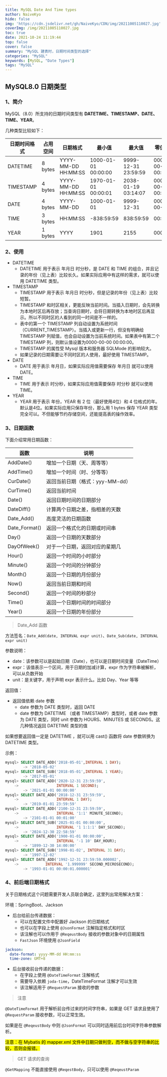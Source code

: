 ```yaml
---
title: MySQL Date And Time types
author: NaiveKyo
hide: false
img: 'https://cdn.jsdelivr.net/gh/NaiveKyo/CDN/img/20211005110027.jpg'
coverImg: /img/20211005110027.jpg
toc: true
date: 2021-10-24 11:19:44
top: false
cover: false
summary: "MySQL 建表时，日期时间类型的选择"
categories: "MySQL"
keywords: [MySQL, "Date Types"]
tags: "MySQL"
---
```


## MySQL8.0 日期类型

### 1、简介

MySQL（8.0）所支持的日期时间类型有 **DATETIME、TIMESTAMP、DATE、TIME、YEAR**。



几种类型比较如下：

| 日期时间格式 | 占用空间 | 日期格式            | 最小值              | 最大值              | 零值表示            |
| ------------ | -------- | ------------------- | ------------------- | ------------------- | ------------------- |
| DATETIME     | 8 bytes  | YYYY-MM-DD HH:MM:SS | 1000-01-01 00:00:00 | 9999-12-31 23:59:59 | 0000-00-00 00:00:00 |
| TIMESTAMP    | 4 bytes  | YYYY-MM-DD HH:MM:SS | 1970-01-01 00:00:01 | 2038-01-19 03:14:07 | 0000-00-00 00:00:00 |
| DATE         | 4 bytes  | YYYY-MM-DD          | 1000-01-01          | 9999-12-31          | 0000-00-00          |
| TIME         | 3 bytes  | HH:MM:SS            | -838:59:59          | 838:59:59           | 00:00:00            |
| YEAR         | 1 bytes  | YYYY                | 1901                | 2155                | 0000                |



### 2、使用

- DATETIME
  - DATETIME 用于表示 年月日 时分秒，是 DATE 和 TIME 的组合，并且记录的年份（见上表）比较长久。如果实际应用中有这样的需求，就可以使用 DATETIME 类型。
- TIMESTAMP
  - TIMESTAMP 用于表示 年月日 时分秒，但是记录的年份（见上表）比较短暂。
  - TIMESTAMP 和时区相关，更能反映当前时间。当插入日期时，会先转换为本地时区后再存放；当查询日期时，会将日期转换为本地时区后再显示。所以不同时区的人看到的同一时间是不一样的。
  - 表中的第一个 TIMESTAMP 列自动设置为系统时间（CURRENT_TIMESTAMP）。当插入或更新一行，但没有明确给 TIMESTAMP 列赋值，也会自动设置为当前系统时间。如果表中有第二个 TIMESTAMP 列，则默认值设置为0000-00-00 00:00:00。
  - TIMESTAMP 的属性受 Mysql 版本和服务器 SQLMode 的影响较大。
  - 如果记录的日期需要让不同时区的人使用，最好使用 TIMESTAMP。
- DATE
  - DATE 用于表示 年月日，如果实际应用值需要保存 年月日 就可以使用 DATE。
- TIME
  - TIME 用于表示 时分秒，如果实际应用值需要保存 时分秒 就可以使用 TIME。
- YEAR
  - YEAR 用于表示 年份，YEAR 有 2 位（最好使用4位）和 4 位格式的年。 默认是4位。如果实际应用只保存年份，那么用 1 bytes 保存 YEAR 类型完全可以。不但能够节约存储空间，还能提高表的操作效率。



### 3、日期函数

下面介绍常用日期函数：

| 函数          | 说明                            |
| ------------- | ------------------------------- |
| AddDate()     | 增加一个日期（天、周等等）      |
| AddTime()     | 增加一个时间（时、分等等）      |
| CurDate()     | 返回当前日期（格式：yyy-MM-dd） |
| CurTime()     | 返回当前时间                    |
| Date()        | 返回日期时间的日期部分          |
| DateDiff()    | 计算两个日期之差，指相差的天数  |
| Date_Add()    | 高度灵活的日期函数              |
| Date_Format() | 返回一个格式化的日期或时间串    |
| Day()         | 返回一个日期的天数部分          |
| DayOfWeek()   | 对于一个日期，返回对应的星期几  |
| Hour()        | 返回一个时间的小时部分          |
| Minute()      | 返回一个时间的分钟部分          |
| Month()       | 返回一个日期的月份部分          |
| Now()         | 返回当前日期和时间              |
| Second()      | 返回一个时间的秒部分            |
| Time()        | 返回一个日期时间的时间部分      |
| Year()        | 返回一个日期的年份部分          |



> Date_Add 函数

方法签名：`Date_Add(date, INTERVAL expr unit)`、`Date_Sub(date, INTERVAL expr unit)`

参数说明：

- date：该参数可以是起始日期（Date），也可以是日期时间变量（DateTime）
- expr：该值表示一个区间，用于日期的加减计算，expr 作为字符串被解析，可以从负数开始
- unit：是关键字，用于声明 expr 表示什么。比如 Day、Year 等等

返回值：

- 返回值依赖 date 参数
  - date 参数为 DATE 类型时，返回 DATE
  - date 参数为 DATETIME （或者 TIMESTAMP）类型时，或者 date 参数为 DATE 类型，同时 unit 参数为 HOURS、MINUTES 或 SECONDS。这几种情况返回 DATETIME 类型的值

如果想要返回值一定是 DATETIME ，就可以用 cast() 函数将 date 参数转换为 DATETIME 类型。



示例：

```sql
mysql> SELECT DATE_ADD('2018-05-01',INTERVAL 1 DAY);
        -> '2018-05-02'
mysql> SELECT DATE_SUB('2018-05-01',INTERVAL 1 YEAR);
        -> '2017-05-01'
mysql> SELECT DATE_ADD('2020-12-31 23:59:59',
    ->                 INTERVAL 1 SECOND);
        -> '2021-01-01 00:00:00'
mysql> SELECT DATE_ADD('2018-12-31 23:59:59',
    ->                 INTERVAL 1 DAY);
        -> '2019-01-01 23:59:59'
mysql> SELECT DATE_ADD('2100-12-31 23:59:59',
    ->                 INTERVAL '1:1' MINUTE_SECOND);
        -> '2101-01-01 00:01:00'
mysql> SELECT DATE_SUB('2025-01-01 00:00:00',
    ->                 INTERVAL '1 1:1:1' DAY_SECOND);
        -> '2024-12-30 22:58:59'
mysql> SELECT DATE_ADD('1900-01-01 00:00:00',
    ->                 INTERVAL '-1 10' DAY_HOUR);
        -> '1899-12-30 14:00:00'
mysql> SELECT DATE_SUB('1998-01-02', INTERVAL 31 DAY);
        -> '1997-12-02'
mysql> SELECT DATE_ADD('1992-12-31 23:59:59.000002',
    ->            INTERVAL '1.999999' SECOND_MICROSECOND);
        -> '1993-01-01 00:00:01.000001'
```



### 4、前后端日期格式

关于日期格式这个问题需要开发人员联合确定，这里列出常用解决方案：

环境：SpringBoot、Jackson

- 后台给前台传递数据：
  - 可以在配置文件中配置好 Jackson 的日期格式
  - 也可以在字段上使用 `@JsonFormat` 注解指定格式和时区
  - 该注解也可以作用于 `@ReqeustBody`  接收的参数对象中的日期属性
  - `FastJson` 环境使用 `@JsonField`

```yaml
jackson:
  date-format: yyyy-MM-dd HH:mm:ss
  time-zone: GMT+8
```

- 后台接收前台传递的数据：
  - 在字段上使用 `@DateTimeFormat`  注解格式
  - 需要导入依赖 `joda-time`，DateTimeFormat 注解才可以生效
  - 该注解适用于 `@RequestParam` 接收的参数



> 注意

`@DateTimeFormat` 用于解析前台传过来的时间字符串，如果是 GET 请求且使用了 `@RequestParam` 接收参数，可以正常生效。

如果是在 `@ReqeustBody` 中则 `@JsonFormat` 可以同时适用前后台时间字符串参数解析。

<mark>注意：在 Mybatis 的 mapper.xml 文件中日期只做判空，而不做与空字符串的比较，否则会报错。</mark>



> GET 请求的查询

`@GetMapping` 不能直接使用 `@ReqestBody`，只可以使用 `@ReqeustParam`
